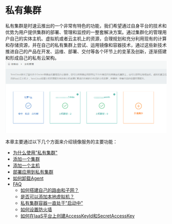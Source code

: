 # 私有集群
私有集群是时速云推出的一个非常有特色的功能，我们希望通过自身平台的技术和优势为用户提供集群的部署、管理和监控的一整套解决方案。通过集群化的管理用户自己的实体主机、虚拟机或者云主机上的资源，合理规划和充分利用现有的计算和存储资源，并在自己的私有集群上尝试、运用镜像和容器技术，通过这些新技术推进自己的产品在开发、运维、部署、交付等各个环节上的变革及创新，逐渐搭建和形成自己的私有云架构。
![host1](/doc/v1/images/host/main.png)

本章主要通过以下几个方面来介绍镜像服务的主要功能：
   * [为什么使用"私有集群"](preface.md)
   * [添加一个集群](add-cluster.md)
   * [添加一个主机](add-host.md)
   * [部署应用到私有集群](deploy-app.md)
   * [如何卸载Agent](remove-agent.md)
   * [FAQ](FAQ.md)
       * [如何搭建自己的路由和子网？](faq-question-1.md)
       * [是否可以添加本地虚拟机？](faq-question-2.md)
       * [私有集群容器一直处于"启动中"](faq-question-3.md)
       * [如何设置防火墙](faq-question-4.md)
       * [如何在IaaS平台上创建AccessKeyId和SecretAccessKey](faq-question-5.md)